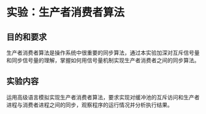 # 实验：生产者消费者算法

## 目的和要求

生产者消费者算法是操作系统中很重要的同步算法，通过本实验加深对互斥信号量和同步信号量的理解，掌握如何用信号量机制实现生产者消费者之间的同步算法。

## 实验内容

运用高级语言模拟实现生产者消费者算法，要求实现对缓冲池的互斥访问和生产者进程与消费者进程之间的同步，观察程序的运行情况并分析执行结果。

